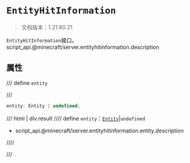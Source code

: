 # `EntityHitInformation`

> 文档版本：1.21.60.21

`EntityHitInformation`接口。script_api.@minecraft/server.entityhitinformation.description

## 属性

/// define
`entity`


///

```js
entity: Entity | undefined;
```

/// html | div.result
//// define
`entity`：[`Entity`](./entity.md)|`undefined`

- script_api.@minecraft/server.entityhitinformation.entity.description


////

///

